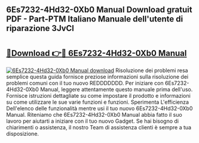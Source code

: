 ## 6Es7232-4Hd32-0Xb0 Manual Download gratuit PDF - Part-PTM Italiano Manuale dell'utente di riparazione 3JvCl

# <h2><a href="http://df9mnpw.blite.top/?on=6Es7232-4Hd32-0Xb0+Manual">🔗Download 👉🔴 6Es7232-4Hd32-0Xb0 Manual</a></h2>

[![6Es7232-4Hd32-0Xb0 Manual download](https://i.imgur.com/lujVjoI.png)](http://df9mnpw.blite.top/?on=6Es7232-4Hd32-0Xb0+Manual)
Risoluzione dei problemi resa semplice questa guida fornisce preziose informazioni sulla risoluzione dei problemi comuni con il tuo nuovo REDDDDDDD. Per iniziare con 6Es7232-4Hd32-0Xb0 Manual, leggere attentamente questo manuale prima dell'uso. Fornisce istruzioni dettagliate su come impostare il prodotto e informazioni su come utilizzare le sue varie funzioni e funzioni. Sperimenta L'efficienza Dell'elenco delle funzionalità mentre usi il tuo nuovo 6Es7232-4Hd32-0Xb0 Manual. Riteniamo che 6Es7232-4Hd32-0Xb0 Manual abbia fatto il suo lavoro per aiutarti a iniziare con il tuo nuovo Gadget. Se hai bisogno di chiarimenti o assistenza, il nostro Team di assistenza clienti è sempre a tua disposizione.
